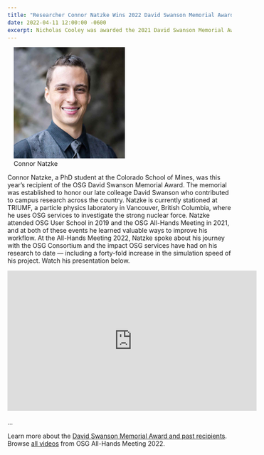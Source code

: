 ```yaml
---
title: "Researcher Connor Natzke Wins 2022 David Swanson Memorial Award"
date: 2022-04-11 12:00:00 -0600
excerpt: Nicholas Cooley was awarded the 2021 David Swanson Memorial Award at the March OSG All-Hands Meeting. The memorial was established to honor our late colleage David Swanson who contributed to campus research across the country.
---
```


<figure class="figure float-end" style="margin-left: 1em">
  <img src="/assets/images/Connor-Natzke-Square-smaller.jpg" class="figure-img img-fluid rounded" alt="Connor Natzke" width="250px">
  <figcaption class="figure-caption">Connor Natzke<br/></figcaption>
</figure>

Connor Natzke, a PhD student at the Colorado School of Mines, was this year’s recipient of the OSG David Swanson Memorial Award. The memorial was established 
to honor our late colleage David Swanson who contributed to campus research across the country. Natzke is currently stationed at TRIUMF, a particle physics 
laboratory in Vancouver, British Columbia, where he uses OSG services to investigate the strong nuclear force. Natzke attended OSG User School in 2019 and 
the OSG All-Hands Meeting in 2021, and at both of these events he learned valuable ways to improve his workflow. At the All-Hands Meeting 2022, Natzke 
spoke about his journey with the OSG Consortium and the impact OSG services have had on his research to date –– including a forty-fold increase in the 
simulation speed of his project. Watch his presentation below. 

<iframe width="560" height="315" src="https://www.youtube.com/embed/YTyFIdOsJvY?controls=0" title="YouTube video player" frameborder="0" allow="accelerometer; autoplay; clipboard-write; encrypted-media; gyroscope; picture-in-picture" allowfullscreen></iframe>

... 

Learn more about the [David Swanson Memorial Award and past recipients](https://path-cc.io/web-preview/preview-add-ahm-summary-article/news/2021-03-19-Nicholas-Cooley-2021-David-Swanson-Award-Winner/). 
Browse [all videos](https://www.youtube.com/channel/UCVxyV0Lr1KiTeq7bTw3gwLw/playlists?view=50&sort=dd&shelf_id=1) from OSG All-Hands Meeting 2022. 
